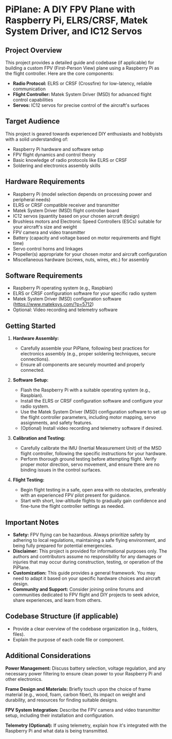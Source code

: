 # PiPlane: A DIY FPV Plane with Raspberry Pi, ELRS/CRSF, Matek System Driver, and IC12 Servos

## Project Overview

This project provides a detailed guide and codebase (if applicable) for building a custom FPV (First-Person View) plane using a Raspberry Pi as the flight controller. Here are the core components:

- **Radio Protocol:** ELRS or CRSF (Crossfire) for low-latency, reliable communication
- **Flight Controller:** Matek System Driver (MSD) for advanced flight control capabilities
- **Servos:** IC12 servos for precise control of the aircraft's surfaces

## Target Audience

This project is geared towards experienced DIY enthusiasts and hobbyists with a solid understanding of:

- Raspberry Pi hardware and software setup
- FPV flight dynamics and control theory
- Basic knowledge of radio protocols like ELRS or CRSF
- Soldering and electronics assembly skills

## Hardware Requirements

- Raspberry Pi (model selection depends on processing power and peripheral needs)
- ELRS or CRSF compatible receiver and transmitter
- Matek System Driver (MSD) flight controller board
- IC12 servos (quantity based on your chosen aircraft design)
- Brushless motors and Electronic Speed Controllers (ESCs) suitable for your aircraft's size and weight
- FPV camera and video transmitter
- Battery (capacity and voltage based on motor requirements and flight time)
- Servo control horns and linkages
- Propeller(s) appropriate for your chosen motor and aircraft configuration
- Miscellaneous hardware (screws, nuts, wires, etc.) for assembly

## Software Requirements

- Raspberry Pi operating system (e.g., Raspbian)
- ELRS or CRSF configuration software for your specific radio system
- Matek System Driver (MSD) configuration software (https://www.mateksys.com/?p=5712)
- Optional: Video recording and telemetry software

## Getting Started

1. **Hardware Assembly:**
   - Carefully assemble your PiPlane, following best practices for electronics assembly (e.g., proper soldering techniques, secure connections).
   - Ensure all components are securely mounted and properly connected.

2. **Software Setup:**
   - Flash the Raspberry Pi with a suitable operating system (e.g., Raspbian).
   - Install the ELRS or CRSF configuration software and configure your radio system.
   - Use the Matek System Driver (MSD) configuration software to set up the flight controller parameters, including motor mapping, servo assignments, and safety features.
   - (Optional) Install video recording and telemetry software if desired.

3. **Calibration and Testing:**
   - Carefully calibrate the IMU (Inertial Measurement Unit) of the MSD flight controller, following the specific instructions for your hardware.
   - Perform thorough ground testing before attempting flight. Verify proper motor direction, servo movement, and ensure there are no binding issues in the control surfaces.

4. **Flight Testing:**
   - Begin flight testing in a safe, open area with no obstacles, preferably with an experienced FPV pilot present for guidance.
   - Start with short, low-altitude flights to gradually gain confidence and fine-tune the flight controller settings as needed.

## Important Notes

- **Safety:** FPV flying can be hazardous. Always prioritize safety by adhering to local regulations, maintaining a safe flying environment, and being fully prepared for potential emergencies.
- **Disclaimer:** This project is provided for informational purposes only. The authors and contributors assume no responsibility for any damages or injuries that may occur during construction, testing, or operation of the PiPlane.
- **Customization:** This guide provides a general framework. You may need to adapt it based on your specific hardware choices and aircraft design.
- **Community and Support:** Consider joining online forums and communities dedicated to FPV flight and DIY projects to seek advice, share experiences, and learn from others.

## Codebase Structure (if applicable)

- Provide a clear overview of the codebase organization (e.g., folders, files).
- Explain the purpose of each code file or component.

## Additional Considerations

**Power Management:** Discuss battery selection, voltage regulation, and any necessary power filtering to ensure clean power to your Raspberry Pi and other electronics.

**Frame Design and Materials:** Briefly touch upon the choice of frame material (e.g., wood, foam, carbon fiber), its impact on weight and durability, and resources for finding suitable designs.

**FPV System Integration:** Describe the FPV camera and video transmitter setup, including their installation and configuration.

**Telemetry (Optional):** If using telemetry, explain how it's integrated with the Raspberry Pi and what data is being transmitted.
